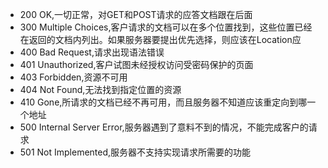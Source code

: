 - 200 OK,一切正常，对GET和POST请求的应答文档跟在后面
- 300 Multiple Choices,客户请求的文档可以在多个位置找到，这些位置已经在返回的文档内列出。如果服务器要提出优先选择，则应该在Location应
- 400 Bad Request,请求出现语法错误
- 401 Unauthorized,客户试图未经授权访问受密码保护的页面
- 403 Forbidden,资源不可用
- 404 Not Found,无法找到指定位置的资源
- 410 Gone,所请求的文档已经不再可用，而且服务器不知道应该重定向到哪一个地址
- 500 Internal Server Error,服务器遇到了意料不到的情况，不能完成客户的请求
- 501 Not Implemented,服务器不支持实现请求所需要的功能